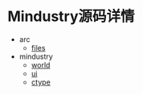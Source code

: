 # Mindustry源码详情

- arc
  - [files](arc/files.md)
- mindustry
  - [world](mindustry/world.md)
  - [ui](mindustry/ui.md)
  - [ctype](mindustry/ctype.md)


    